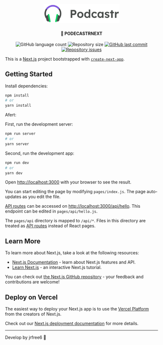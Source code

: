 <h1 align="center">
    <img alt="Be the Hero" src="public/logo.svg" width="250px" />
</h1>
<h4 align="center">
  🚀 PODECASTRNEXT
</h4>
<p align="center">
  <img alt="GitHub language count" src="https://img.shields.io/github/languages/count/jrfree6/podecastrnext">

  <img alt="Repository size" src="https://img.shields.io/github/repo-size/jrfree6/podecastrnext">
  
  <a href="https://github.com/jrfree6/podecastrnext/commits/master">
    <img alt="GitHub last commit" src="https://img.shields.io/github/last-commit/jrfree6/podecastrnext">
  </a>

  <a href="https://github.com/jrfree6/podecastrnext/issues">
    <img alt="Repository issues" src="https://img.shields.io/github/issues/jrfree6/podecastrnext">
  </a>
</p>


This is a [Next.js](https://nextjs.org/) project bootstrapped with [`create-next-app`](https://github.com/vercel/next.js/tree/canary/packages/create-next-app).

## Getting Started

Install dependencies:
```bash
npm install
# or
yarn install
```
Afert:

First, run the development server:

```bash
npm run server
# or
yarn server
```

Second, run the development app:

```bash
npm run dev
# or
yarn dev
```

Open [http://localhost:3000](http://localhost:3000) with your browser to see the result.

You can start editing the page by modifying `pages/index.js`. The page auto-updates as you edit the file.

[API routes](https://nextjs.org/docs/api-routes/introduction) can be accessed on [http://localhost:3000/api/hello](http://localhost:3000/api/hello). This endpoint can be edited in `pages/api/hello.js`.

The `pages/api` directory is mapped to `/api/*`. Files in this directory are treated as [API routes](https://nextjs.org/docs/api-routes/introduction) instead of React pages.

## Learn More

To learn more about Next.js, take a look at the following resources:

- [Next.js Documentation](https://nextjs.org/docs) - learn about Next.js features and API.
- [Learn Next.js](https://nextjs.org/learn) - an interactive Next.js tutorial.

You can check out [the Next.js GitHub repository](https://github.com/vercel/next.js/) - your feedback and contributions are welcome!

## Deploy on Vercel

The easiest way to deploy your Next.js app is to use the [Vercel Platform](https://vercel.com/new?utm_medium=default-template&filter=next.js&utm_source=create-next-app&utm_campaign=create-next-app-readme) from the creators of Next.js.

Check out our [Next.js deployment documentation](https://nextjs.org/docs/deployment) for more details.

---

Develop by jrfree6 :wave: